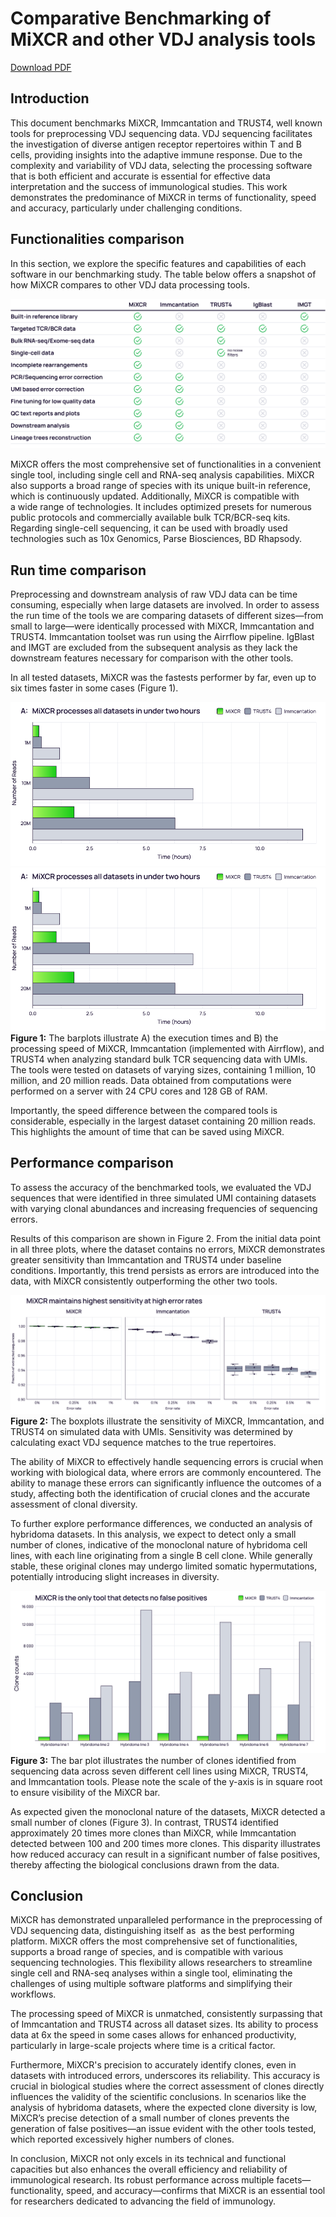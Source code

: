 # Comparative Benchmarking of MiXCR and other VDJ analysis tools
<a href="../guides/benchmarking/figs/MiXCR_Benchmarking.pdf" class="md-button">Download PDF</a>
## Introduction

This document benchmarks MiXCR, Immcantation and TRUST4, well known tools for preprocessing VDJ sequencing data. VDJ sequencing facilitates the investigation of diverse antigen receptor repertoires within T and B cells, providing insights into the adaptive immune response. Due to the complexity and variability of VDJ data, selecting the processing software that is both efficient and accurate is essential for effective data interpretation and the success of immunological studies. This work demonstrates the predominance of MiXCR in terms of functionality, speed and accuracy, particularly under challenging conditions.

## Functionalities comparison
In this section, we explore the specific features and capabilities of each software in our benchmarking study. The table below offers a snapshot of how MiXCR compares to other VDJ data processing tools.

![](../guides/benchmarking/figs/comparison-table-light.svg)

MiXCR offers the most comprehensive set of functionalities in a convenient single tool, including single cell and RNA-seq analysis capabilities. MiXCR also supports a broad range of species with its unique built-in reference, which is continuously updated. Additionally, MiXCR is compatible with a wide range of technologies. It includes optimized presets for numerous public protocols and commercially available bulk TCR/BCR-seq kits. Regarding single-cell sequencing, it can be used with broadly used technologies such as 10x Genomics, Parse Biosciences, BD Rhapsody.

## Run time comparison

Preprocessing and downstream analysis of raw VDJ data can be time consuming, especially when large datasets are involved. In order to assess the run time of the tools we are comparing datasets of different sizes—from small to large—were identically processed with MiXCR, Immcantation and TRUST4. Immcantation toolset was run using the Airrflow pipeline. IgBlast and IMGT are excluded from the subsequent analysis as they lack the downstream features necessary for comparison with the other tools.

In all tested datasets, MiXCR was the fastests performer by far, even up to six times faster in some cases (Figure 1).

![](../guides/benchmarking/figs/fig1A-light.svg)
![](../guides/benchmarking/figs/fig1A-light.svg)
<br>**Figure 1:** The barplots illustrate A) the execution times and B) the processing speed of MiXCR, Immcantation (implemented with Airrflow), and TRUST4 when analyzing standard bulk TCR sequencing data with UMIs. The tools were tested on datasets of varying sizes, containing 1 million, 10 million, and 20 million reads. Data obtained from computations were performed on a server with 24 CPU cores and 128 GB of RAM.

Importantly, the speed difference between the compared tools is considerable, especially in the largest dataset containing 20 million reads. This highlights the amount of time that can be saved using MiXCR.

## Performance comparison

To assess the accuracy of the benchmarked tools, we evaluated the VDJ sequences that were identified in three simulated UMI containing datasets with varying clonal abundances and increasing frequencies of sequencing errors.

Results of this comparison are shown in Figure 2. From the initial data point in all three plots, where the dataset contains no errors, MiXCR demonstrates greater sensitivity than Immcantation and TRUST4 under baseline conditions. Importantly, this trend persists as errors are introduced into the data, with MiXCR consistently outperforming the other two tools.

![](../guides/benchmarking/figs/fig2-light.svg)
<br>**Figure 2:** The boxplots illustrate the sensitivity of MiXCR, Immcantation, and TRUST4 on simulated data with UMIs. Sensitivity was determined by calculating exact VDJ sequence matches to the true repertoires.

The ability of MiXCR to effectively handle sequencing errors is crucial when working with biological data, where errors are commonly encountered. The ability to manage these errors can significantly influence the outcomes of a study, affecting both the identification of crucial clones and the accurate assessment of clonal diversity.

To further explore performance differences, we conducted an analysis of hybridoma datasets. In this analysis, we expect to detect only a small number of clones, indicative of the monoclonal nature of hybridoma cell lines, with each line originating from a single B cell clone. While generally stable, these original clones may undergo limited somatic hypermutations, potentially introducing slight increases in diversity.

![](../guides/benchmarking/figs/fig3-light.svg)
<br>**Figure 3:** The bar plot illustrates the number of clones identified from sequencing data across seven different cell lines using MiXCR, TRUST4, and Immcantation tools. Please note the scale of the y-axis is in square root to ensure visibility of the MiXCR bar. 

As expected given the monoclonal nature of the datasets, MiXCR detected a small number of clones (Figure 3). In contrast, TRUST4 identified approximately 20 times more clones than MiXCR, while Immcantation detected between 100 and 200 times more clones. This disparity illustrates how reduced accuracy can result in a significant number of false positives, thereby affecting the biological conclusions drawn from the data.

## Conclusion

MiXCR has demonstrated unparalleled performance in the preprocessing of VDJ sequencing data, distinguishing itself as  as the best performing platform. MiXCR offers the most comprehensive set of functionalities, supports a broad range of species, and is compatible with various sequencing technologies. This flexibility allows researchers to streamline single cell and RNA-seq analyses within a single tool, eliminating the challenges of using multiple software platforms and simplifying their workflows.

The processing speed of MiXCR is unmatched, consistently surpassing that of Immcantation and TRUST4 across all dataset sizes. Its ability to process data at 6x the speed in some cases allows for enhanced productivity, particularly in large-scale projects where time is a critical factor.

Furthermore, MiXCR's precision to accurately identify clones, even in datasets with introduced errors, underscores its reliability. This accuracy is crucial in biological studies where the correct assessment of clones directly influences the validity of the scientific conclusions. In scenarios like the analysis of hybridoma datasets, where the expected clone diversity is low, MiXCR’s precise detection of a small number of clones prevents the generation of false positives—an issue evident with the other tools tested, which reported excessively higher numbers of clones.

In conclusion, MiXCR not only excels in its technical and functional capacities but also enhances the overall efficiency and reliability of immunological research. Its robust performance across multiple facets—functionality, speed, and accuracy—confirms that MiXCR is an essential tool for researchers dedicated to advancing the field of immunology.